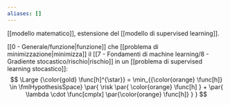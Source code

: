 ```yaml
---
aliases: []
---
```



[[modello matematico]],  estensione del [[modello di supervised learning]].

[[0 - Generale/funzione|funzione]] che [[problema di minimizzazione|minimizza]] il [[7 - Fondamenti di machine learning/8 - Gradiente stocastico/rischio|rischio]] in un [[problema di supervised learning stocastico]]:
$$
\Large
{\color{gold} \func[h]^{\star}} = \min_{{\color{orange} \func[h]} \in \fmlHypothesisSpace} \par{ \risk \par{ \color{orange} \func[h] } + \par{ \lambda \cdot \func[cmplx] \par{\color{orange} \func[h]} } }
$$
